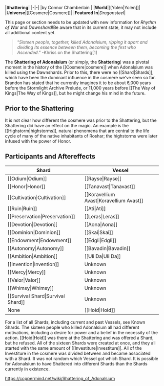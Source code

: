 |**Shattering**|
|-|-|
|by  Connor Chamberlain |
|**World**|[[Yolen\|Yolen]]|
|**Universe**|[[Cosmere\|Cosmere]]|
|**Featured In**|*Dragonsteel*|

This page or section needs to be updated with new information for *Rhythm of War* and *Dawnshard*!Be aware that in its current state, it may not include all additional content yet.

>“*Sixteen people, together, killed Adonalsium, ripping it apart and dividing its essence between them, becoming the first who Ascended.*”
\-Khriss on the Shattering[1]


The **Shattering of Adonalsium** (or simply, the **Shattering**) was a pivotal moment in the history of the [[Cosmere\|cosmere]] when Adonalsium was killed using the Dawnshards. Prior to this, there were no [[Shard\|Shards]], which have been the dominant influence in the cosmere we've seen so far. Brandon has stated that he currently imagines it to be about 6,000 years before the Stormlight Archive Prelude, or 11,000 years before [[The Way of Kings\|The Way of Kings]], but he might change his mind in the future.

## Prior to the Shattering
It is not clear how different the cosmere was prior to the Shattering, but the Shattering did have an effect on the magic. An example is the [[Highstorm\|highstorms]], natural phenomena that are central to the life cycle of many of the native inhabitants of Roshar; the highstorms were later infused with the power of Honor.

## Participants and Aftereffects
|**Shard**|**Vessel**|
|-|-|
|[[Odium\|Odium]]|[[Rayse\|Rayse]]|
|[[Honor\|Honor]]|[[Tanavast\|Tanavast]]|
|[[Cultivation\|Cultivation]]|[[Koravellium Avast\|Koravellium Avast]]|
|[[Ruin\|Ruin]]|[[Ati\|Ati]]|
|[[Preservation\|Preservation]]|[[Leras\|Leras]]|
|[[Devotion\|Devotion]]|[[Aona\|Aona]]|
|[[Dominion\|Dominion]]|[[Skai\|Skai]]|
|[[Endowment\|Endowment]]|[[Edgli\|Edgli]]|
|[[Autonomy\|Autonomy]]|[[Bavadin\|Bavadin]]|
|[[Ambition\|Ambition]]|[[Uli Da\|Uli Da]]|
|[[Invention\|Invention]]|Unknown|
|[[Mercy\|Mercy]]|Unknown|
|[[Valor\|Valor]]|Unknown|
|[[Whimsy\|Whimsy]]|Unknown|
|[[Survival Shard\|Survival Shard]]|Unknown|
|None|[[Hoid\|Hoid]]|

For a list of all Shards, including current and past Vessels, see Known Shards.
The sixteen people who killed Adonalsium all had different motivations, including a desire for power and a belief in the necessity of the action. [[Hoid\|Hoid]] was there at the Shattering and was offered a Shard, but he refused. All of the sixteen Shards were created at once, and they all started with the same amount of [[Investiture\|Investiture]]. All of the Investiture in the cosmere was divided between and became associated with a Shard. It was not random which Vessel got which Shard. It is possible for Adonalsium to have Shattered into different Shards than the Shards currently in existence.



https://coppermind.net/wiki/Shattering_of_Adonalsium